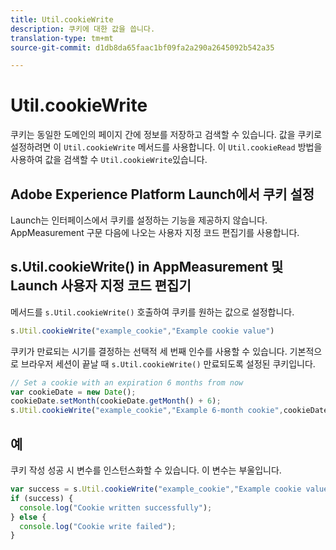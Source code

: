 ```yaml
---
title: Util.cookieWrite
description: 쿠키에 대한 값을 씁니다.
translation-type: tm+mt
source-git-commit: d1db8da65faac1bf09fa2a290a2645092b542a35

---
```



# Util.cookieWrite

쿠키는 동일한 도메인의 페이지 간에 정보를 저장하고 검색할 수 있습니다. 값을 쿠키로 설정하려면 이 `Util.cookieWrite` 메서드를 사용합니다. 이 `Util.cookieRead` 방법을 사용하여 값을 검색할 수 `Util.cookieWrite`있습니다.

## Adobe Experience Platform Launch에서 쿠키 설정

Launch는 인터페이스에서 쿠키를 설정하는 기능을 제공하지 않습니다. AppMeasurement 구문 다음에 나오는 사용자 지정 코드 편집기를 사용합니다.

## s.Util.cookieWrite() in AppMeasurement 및 Launch 사용자 지정 코드 편집기

메서드를 `s.Util.cookieWrite()` 호출하여 쿠키를 원하는 값으로 설정합니다.

```js
s.Util.cookieWrite("example_cookie","Example cookie value")
```

쿠키가 만료되는 시기를 결정하는 선택적 세 번째 인수를 사용할 수 있습니다. 기본적으로 브라우저 세션이 끝날 때 `s.Util.cookieWrite()` 만료되도록 설정된 쿠키입니다.

```js
// Set a cookie with an expiration 6 months from now
var cookieDate = new Date();
cookieDate.setMonth(cookieDate.getMonth() + 6);
s.Util.cookieWrite("example_cookie","Example 6-month cookie",cookieDate);
```

## 예

쿠키 작성 성공 시 변수를 인스턴스화할 수 있습니다. 이 변수는 부울입니다.

```js
var success = s.Util.cookieWrite("example_cookie","Example cookie value");
if (success) {
  console.log("Cookie written successfully");
} else {
  console.log("Cookie write failed");
}
```
